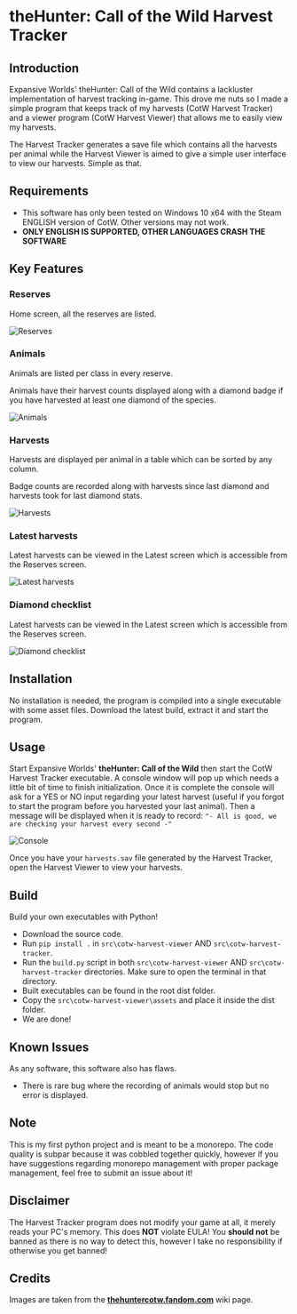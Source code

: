 # theHunter: Call of the Wild Harvest Tracker
## Introduction
Expansive Worlds' theHunter: Call of the Wild contains a lackluster implementation of harvest tracking in-game. This drove me nuts so I made a simple program that keeps track of my harvests (CotW Harvest Tracker) and a viewer program (CotW Harvest Viewer) that allows me to easily view my harvests.

The Harvest Tracker generates a save file which contains all the harvests per animal while the Harvest Viewer is aimed to give a simple user interface to view our harvests. Simple as that.

## Requirements
- This software has only been tested on Windows 10 x64 with the Steam ENGLISH version of CotW. Other versions may not work.
- **ONLY ENGLISH IS SUPPORTED, OTHER LANGUAGES CRASH THE SOFTWARE**

## Key Features

### Reserves
Home screen, all the reserves are listed.

![Reserves](/images/reserves.PNG)

### Animals
Animals are listed per class in every reserve.

Animals have their harvest counts displayed along with a diamond badge if you have harvested at least one diamond of the species.

![Animals](/images/animals.PNG)

### Harvests
Harvests are displayed per animal in a table which can be sorted by any column.

Badge counts are recorded along with harvests since last diamond and harvests took for last diamond stats.

![Harvests](/images/harvests.PNG)

### Latest harvests
Latest harvests can be viewed in the Latest screen which is accessible from the Reserves screen.

![Latest harvests](/images/latest.PNG)

### Diamond checklist
Latest harvests can be viewed in the Latest screen which is accessible from the Reserves screen.

![Diamond checklist](/images/diamond-checklist.PNG)

## Installation
No installation is needed, the program is compiled into a single executable with some asset files. Download the latest build, extract it and start the program.

## Usage
Start Expansive Worlds' **theHunter: Call of the Wild** then start the CotW Harvest Tracker executable. A console window will pop up which needs a little bit of time to finish initialization. Once it is complete the console will ask for a YES or NO input regarding your latest harvest (useful if you forgot to start the program before you harvested your last animal). Then a message will be displayed when it is ready to record: `"- All is good, we are checking your harvest every second -"`

![Console](/images/console.PNG)

Once you have your `harvests.sav` file generated by the Harvest Tracker, open the Harvest Viewer to view your harvests.

## Build
Build your own executables with Python!
- Download the source code.
- Run `pip install .` in `src\cotw-harvest-viewer` AND `src\cotw-harvest-tracker`.
- Run the `build.py` script in both `src\cotw-harvest-viewer` AND `src\cotw-harvest-tracker` directories. Make sure to open the terminal in that directory.
- Built executables can be found in the root dist folder.
- Copy the `src\cotw-harvest-viewer\assets` and place it inside the dist folder.
- We are done!

## Known Issues
As any software, this software also has flaws.
- There is rare bug where the recording of animals would stop but no error is displayed.

## Note
This is my first python project and is meant to be a monorepo. The code quality is subpar because it was cobbled together quickly, however if you have suggestions regarding monorepo management with proper package management, feel free to submit an issue about it!

## Disclaimer
The Harvest Tracker program does not modify your game at all, it merely reads your PC's memory. This does **NOT** violate EULA! You **should not** be banned as there is no way to detect this, however I take no responsibility if otherwise you get banned!

## Credits
Images are taken from the <b>[thehuntercotw.fandom.com](https://thehuntercotw.fandom.com)</b> wiki page.
